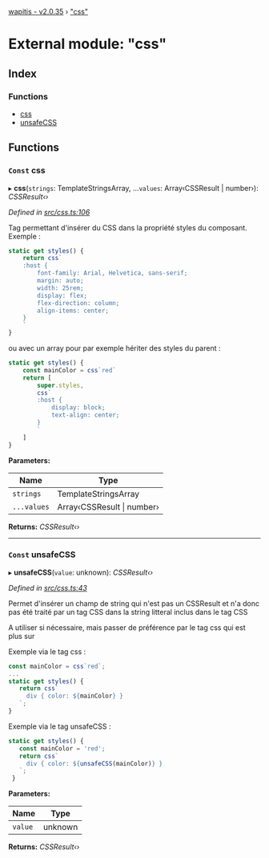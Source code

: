 [wapitis - v2.0.35](../README.md) › ["css"](_css_.md)

# External module: "css"

## Index

### Functions

* [css](_css_.md#const-css)
* [unsafeCSS](_css_.md#const-unsafecss)

## Functions

### `Const` css

▸ **css**(`strings`: TemplateStringsArray, ...`values`: Array‹CSSResult | number›): *CSSResult‹›*

*Defined in [src/css.ts:106](https://github.com/NicolasBoyer/wapitis/blob/4592d80/src/css.ts#L106)*

Tag permettant d'insérer du CSS dans la propriété styles du composant. Exemple :
```typescript
static get styles() {
    return css`
    :host {
        font-family: Arial, Helvetica, sans-serif;
        margin: auto;
        width: 25rem;
        display: flex;
        flex-direction: column;
        align-items: center;
    }
    `
}
```
ou avec un array pour par exemple hériter des styles du parent :
```typescript
static get styles() {
    const mainColor = css`red`
    return [
        super.styles,
        css`
        :host {
            display: block;
            text-align: center;
        }
        `
    ]
}
```

**Parameters:**

Name | Type |
------ | ------ |
`strings` | TemplateStringsArray |
`...values` | Array‹CSSResult &#124; number› |

**Returns:** *CSSResult‹›*

___

### `Const` unsafeCSS

▸ **unsafeCSS**(`value`: unknown): *CSSResult‹›*

*Defined in [src/css.ts:43](https://github.com/NicolasBoyer/wapitis/blob/4592d80/src/css.ts#L43)*

Permet d'insérer un champ de string qui n'est pas un CSSResult et n'a donc pas été traité par un tag CSS dans la string litteral inclus dans le tag CSS

A utiliser si nécessaire, mais passer de préférence par le tag css qui est plus sur

Exemple via le tag css :
```typescript
const mainColor = css`red`;
...
static get styles() {
   return css`
     div { color: ${mainColor} }
   `;
}
```
Exemple via le tag unsafeCSS :
```typescript
static get styles() {
   const mainColor = 'red';
   return css`
     div { color: ${unsafeCSS(mainColor)} }
   `;
 }
```

**Parameters:**

Name | Type |
------ | ------ |
`value` | unknown |

**Returns:** *CSSResult‹›*
